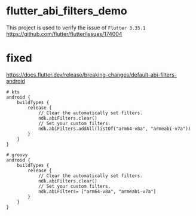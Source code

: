 # flutter_abi_filters_demo

This project is used to verify the issue of `Flutter 3.35.1` https://github.com/flutter/flutter/issues/174004

# fixed

https://docs.flutter.dev/release/breaking-changes/default-abi-filters-android

```
# kts
android {
    buildTypes {
        release {
            // Clear the automatically set filters.
            ndk.abiFilters.clear()
            // Set your custom filters.
            ndk.abiFilters.addAll(listOf("arm64-v8a", "armeabi-v7a"))
        }
    }
}

# groovy
android {
    buildTypes {
        release {
            // Clear the automatically set filters.
            ndk.abiFilters.clear()
            // Set your custom filters.
            ndk.abiFilters= ["arm64-v8a", "armeabi-v7a"]
        }
    }
}

```